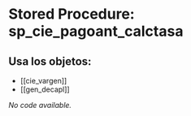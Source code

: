 # Stored Procedure: sp_cie_pagoant_calctasa

## Usa los objetos:
- [[cie_vargen]]
- [[gen_decapl]]

*No code available.*
